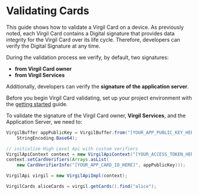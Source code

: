 # Validating Cards

This guide shows how to validate a Virgil Card on a device. As previously noted, each Virgil Card contains a Digital signature that provides data integrity for the Virgil Card over its life cycle. Therefore, developers can verify the Digital Signature at any time.

During the validation process we verify, by default, two signatures:
- **from Virgil Card owner**
- **from Virgil Services**

Additionally, developers can verify the **signature of the application server**.

Before you begin Virgil Card validating, set up your project environment with the [getting started](/docs/guides/configuration/client-configuration.md) guide.

To validate the signature of the Virgil Card owner, **Virgil Services**, and the Application Server, we need to:

```java
VirgilBuffer appPublicKey = VirgilBuffer.from("[YOUR_APP_PUBLIC_KEY_HERE]",
    StringEncoding.Base64);

// initialize High Level Api with custom verifiers
VirgilApiContext context = new VirgilApiContext("[YOUR_ACCESS_TOKEN_HERE]");
context.setCardVerifiers(Arrays.asList(
    new CardVerifierInfo("[YOUR_APP_CARD_ID_HERE]", appPublicKey)));

VirgilApi virgil = new VirgilApiImpl(context);

VirgilCards aliceCards = virgil.getCards().find("alice");
```
